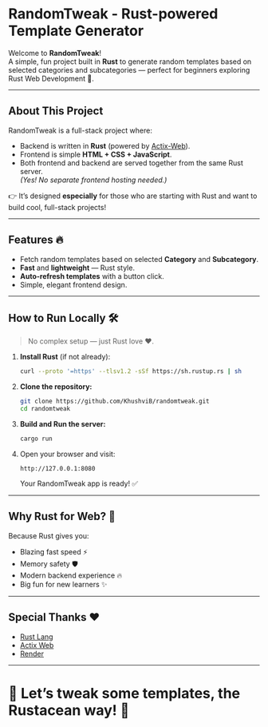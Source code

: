 # RandomTweak - Rust-powered Template Generator

Welcome to **RandomTweak**!  
A simple, fun project built in **Rust** to generate random templates based on selected categories and subcategories — perfect for beginners exploring Rust Web Development 🚀.

---

## About This Project

RandomTweak is a full-stack project where:

- Backend is written in **Rust** (powered by [Actix-Web](https://actix.rs/)).
- Frontend is simple **HTML + CSS + JavaScript**.
- Both frontend and backend are served together from the same Rust server.  
  *(Yes! No separate frontend hosting needed.)*

👉 It’s designed **especially** for those who are starting with Rust and want to build cool, full-stack projects!

---

## Features 🔥

- Fetch random templates based on selected **Category** and **Subcategory**.
- **Fast** and **lightweight** — Rust style.
- **Auto-refresh templates** with a button click.
- Simple, elegant frontend design.

---

## How to Run Locally 🛠️

> No complex setup — just Rust love ❤️.

1. **Install Rust** (if not already):

    ```bash
    curl --proto '=https' --tlsv1.2 -sSf https://sh.rustup.rs | sh
    ```

2. **Clone the repository:**

    ```bash
    git clone https://github.com/KhushviB/randomtweak.git
    cd randomtweak
    ```

3. **Build and Run the server:**

    ```bash
    cargo run
    ```

4. Open your browser and visit:

    ```
    http://127.0.0.1:8080
    ```

   Your RandomTweak app is ready! ✅

---

## Why Rust for Web? 💬

Because Rust gives you:

- Blazing fast speed ⚡
- Memory safety 🛡️
- Modern backend experience 🔥
- Big fun for new learners ✨
---

## Special Thanks ❤️

- [Rust Lang](https://www.rust-lang.org/)
- [Actix Web](https://actix.rs/)
- [Render](https://render.com/)
---
# 🚀 Let’s tweak some templates, the Rustacean way! 🦀
